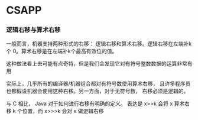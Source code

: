 
# CSAPP

### 逻辑右移与算术右移

一般而言，机器支持两种形式的右移： 逻辑右移和算术右移。逻辑右移在左端补k个 0。算术右移是在左端补k个最高有效位的值。

这种做法看上去可能有点奇特，但是我们会发现它对有符号整数数据的运算非常有用

实际上，几乎所有的编译器/机器组合都对有符号数使用算术右移， 且许多程序员也都假设机器会使用这种右移。另一方面，对于无符号数， 右移必须是逻辑的。

与 C 相比， Java 对于如何进行右移有明确的定义。 表达是 x>>k 会将 x 算术右移 k 个位置，而 x>>>k 会对 x 做逻辑右移